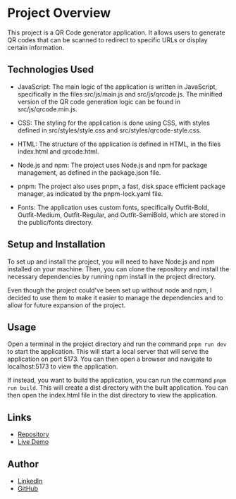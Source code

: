 # Project Overview

This project is a QR Code generator application. It allows users to generate QR codes that can be scanned to redirect to specific URLs or display certain information.

## Technologies Used

- JavaScript: The main logic of the application is written in JavaScript, specifically in the files src/js/main.js and src/js/qrcode.js. The minified version of the 
QR code generation logic can be found in src/js/qrcode.min.js.

- CSS: The styling for the application is done using CSS, with styles defined in src/styles/style.css and src/styles/qrcode-style.css.

- HTML: The structure of the application is defined in HTML, in the files index.html and qrcode.html.

- Node.js and npm: The project uses Node.js and npm for package management, as defined in the package.json file.

- pnpm: The project also uses pnpm, a fast, disk space efficient package manager, as indicated by the pnpm-lock.yaml file.

- Fonts: The application uses custom fonts, specifically Outfit-Bold, Outfit-Medium, Outfit-Regular, and Outfit-SemiBold, which are stored in the public/fonts directory.

## Setup and Installation

To set up and install the project, you will need to have Node.js and npm installed on your machine. Then, you can clone the repository and install the necessary dependencies by running npm install in the project directory.

Even though the project could've been set up without node and npm, I decided to use them to make it easier to manage the dependencies and to allow for future expansion of the project.

## Usage

Open a terminal in the project directory and run the command `pnpm run dev` to start the application. This will start a local server that will serve the application on port 5173. You can then open a browser and navigate to localhost:5173 to view the application.

If instead, you want to build the application, you can run the command `pnpm run build`. This will create a dist directory with the built application. You can then open the index.html file in the dist directory to view the application.


## Links

- [Repository](https://github.com/Robertron624/qr-generator)
- [Live Demo]()

## Author

- [LinkedIn](www.linkedin.com/in/roberto-ramirez-aguilar)
- [GitHub](https://github.com/Robertron624)